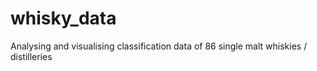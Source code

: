 # whisky_data
Analysing and visualising classification data of 86 single malt whiskies / distilleries
